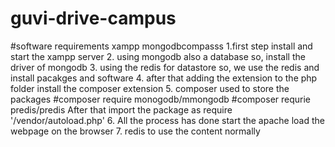 # guvi-drive-campus

#software requirements xampp mongodbcompasss
1.first step install and start the xampp server
2. using mongodb also a database so, install the driver of mongodb
3. using the redis for datastore so, we use the redis and install pacakges and software 
4. after that adding the extension to the php folder install the composer extension
5. composer used to store the packages
   #composer require monogodb/mmongodb
   #composer requrie predis/predis
   After that import the package as require '/vendor/autoload.php'
6. All the process has done start the apache load the webpage on the browser 
7. redis to use the content normally
   

